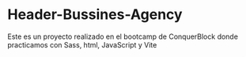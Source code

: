 # Header-Bussines-Agency
Este es un proyecto realizado en el bootcamp de ConquerBlock donde practicamos con Sass, html, JavaScript y Vite
